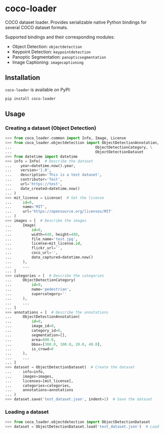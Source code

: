 # coco-loader

COCO dataset loader.
Provides serializable native Python bindings for several COCO dataset formats.

Supported bindings and their corresponding modules:

- Object Detection: `objectdetection`
- Keypoint Detection: `keypointdetection`
- Panoptic Segmentation: `panopticsegmentation`
- Image Captioning: `imagecaptioning`

## Installation

`coco-loader` is available on PyPI:

```bash
pip install coco-loader
```

## Usage

### Creating a dataset (Object Detection)

```python
>>> from coco_loader.common import Info, Image, License
>>> from coco_loader.objectdetection import ObjectDetectionAnnotation, \
...                                      ObjectDetectionCategory, \
...                                      ObjectDetectionDataset
>>> from datetime import datetime
>>> info = Info(  # Describe the dataset
...    year=datetime.now().year,
...    version='1.0',
...    description='This is a test dataset',
...    contributor='Test',
...    url='https://test',
...    date_created=datetime.now()
... )
>>> mit_license = License(  # Set the license
...     id=0,
...     name='MIT',
...     url='https://opensource.org/licenses/MIT'
... )
>>> images = [  # Describe the images
...     Image(
...         id=0,
...         width=640, height=480,
...         file_name='test.jpg',
...         license=mit_license.id,
...         flickr_url='',
...         coco_url='',
...         date_captured=datetime.now()
...     ),
...     ...
... ]
>>> categories = [  # Describe the categories
...     ObjectDetectionCategory(
...         id=0,
...         name='pedestrian',
...         supercategory=''
...     ),
...     ...
... ]
>>> annotations = [  # Describe the annotations
...     ObjectDetectionAnnotation(
...         id=0,
...         image_id=0,
...         category_id=0,
...         segmentation=[],
...         area=800.0,
...         bbox=[300.0, 100.0, 20.0, 40.0],
...         is_crowd=0
...     ),
...     ...
... ]
>>> dataset = ObjectDetectionDataset(  # Create the dataset
...     info=info,
...     images=images,
...     licenses=[mit_license],
...     categories=categories,
...     annotations=annotations
... )
>>> dataset.save('test_dataset.json', indent=2)  # Save the dataset
```

### Loading a dataset

```python
>>> from coco_loader.objectdetection import ObjectDetectionDataset
>>> dataset = ObjectDetectionDataset.load('test_dataset.json')  # Load the dataset
```
